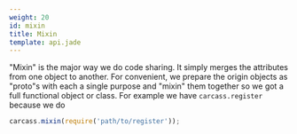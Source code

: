 ```yaml
---
weight: 20
id: mixin
title: Mixin
template: api.jade
---
```


"Mixin" is the major way we do code sharing. It simply merges the attributes from one object to another. For convenient, we prepare the origin objects as "proto"s with each a single purpose and "mixin" them together so we got a full functional object or class. For example we have `carcass.register` because we do

```js
carcass.mixin(require('path/to/register'));
```
